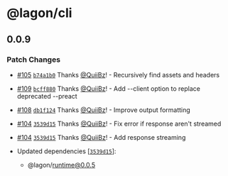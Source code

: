 # @lagon/cli

## 0.0.9

### Patch Changes

- [#105](https://github.com/lagonapp/lagon/pull/105) [`b74a1b0`](https://github.com/lagonapp/lagon/commit/b74a1b03b7f0555d32a4e310fec2f2d0f5372b08) Thanks [@QuiiBz](https://github.com/QuiiBz)! - Recursively find assets and headers

* [#109](https://github.com/lagonapp/lagon/pull/109) [`bcff880`](https://github.com/lagonapp/lagon/commit/bcff880104144e723e73d14c8875446e7af2a72f) Thanks [@QuiiBz](https://github.com/QuiiBz)! - Add --client <file> option to replace deprecated --preact

- [#108](https://github.com/lagonapp/lagon/pull/108) [`db1f124`](https://github.com/lagonapp/lagon/commit/db1f124055068a2278fe910a99c38f2206052767) Thanks [@QuiiBz](https://github.com/QuiiBz)! - Improve output formatting

* [#104](https://github.com/lagonapp/lagon/pull/104) [`3539d15`](https://github.com/lagonapp/lagon/commit/3539d151ef1347a3809cb3ee061b7ff5fcb01250) Thanks [@QuiiBz](https://github.com/QuiiBz)! - Fix error if response aren't streamed

- [#104](https://github.com/lagonapp/lagon/pull/104) [`3539d15`](https://github.com/lagonapp/lagon/commit/3539d151ef1347a3809cb3ee061b7ff5fcb01250) Thanks [@QuiiBz](https://github.com/QuiiBz)! - Add response streaming

- Updated dependencies [[`3539d15`](https://github.com/lagonapp/lagon/commit/3539d151ef1347a3809cb3ee061b7ff5fcb01250)]:
  - @lagon/runtime@0.0.5
